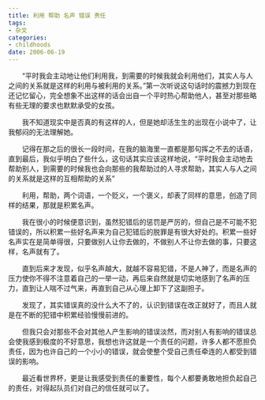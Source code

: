 ```yaml
---
title: 利用 帮助 名声 错误 责任
tags:
- 杂文
categories:
- childhoods
date: 2006-06-19
---
```


　　“平时我会主动地让他们利用我，到需要的时候我就会利用他们，其实人与人之间的关系就是这样的利用与被利用的关系。”第一次听说这句话时的震撼力到现在还记忆留心，完全想象不出这样的话会出自一个平时热心帮助他人，甚至对那些略有些无理的要求也默默承受的女孩。

　　我不知道现实中是否真的有这样的人，但是她却活生生的出现在小说中了，让我郁闷的无法理解她。

　　记得在那之后的很长一段时间，在我的脑海里一直都是那句挥之不去的话语，直到最后，我似乎明白了些什么，这句话其实应该这样地说，“平时我会主动地去帮助别人，到需要的时候我也会向那些的我帮助过的人寻求帮助，其实人与人之间的关系就是这样的互相帮助的关系”

　　利用，帮助，两个词语，一个贬义，一个褒义，却表了同样的意思，创造了同样的结果，那就是积累名声。

　　我在很小的时候便意识到，虽然犯错后的惩罚是严厉的，但自己是不可能不犯错误的，所以积累一些好名声来为自己犯错后的脱罪是有很大好处的。积累一些好名声实在是简单得很，只要做别人让你去做的，不做别人不让你去做的事，只要这样，名声就有了。

　　直到后来才发现，似乎名声越大，就越不容易犯错，不是人神了，而是名声的压力使你不得不注意着自己的一举一动，再后来自然就是切实地感到了名声的压力，直到让人喘不过气来，再直到自己从心理上卸下了这副担子。

　　发现了，其实错误真的没什么大不了的，认识到错误在改正就好了，而且人就是在不断的犯错中积累经验慢慢前进的。

　　但我只会对那些不会对其他人产生影响的错误淡然，而对别人有影响的错误总会使我感到极度的不好意思，我想也许这就是一个责任的问题，许多人都不愿担负责任，因为也许自己的一个小小的错误，就会使整个受自己责任牵连的人都受到错误的影响。

　　最近看世界杯，更是让我感受到责任的重要性，每个人都要勇敢地担负起自己的责任，对得起队员们对自己的信任就可以了。
